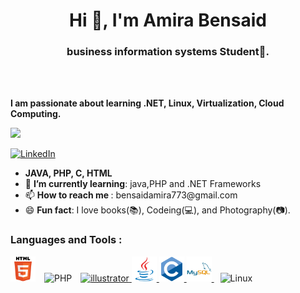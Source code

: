 
  <h1 align="center">Hi 👋, I'm Amira Bensaid</h1>
<h3 align="center">business information systems Student🌟.</h3>
<div>
     <div align=left>
       <br>
      
  </div>
    <div align=left>
        <br>
        <p>
            <strong>
             I am passionate about learning .NET, Linux, Virtualization, Cloud Computing.<br>
            </strong>
        </p>
      <p align="left"><img src="https://media.giphy.com/media/9PhdJO4CMfyfXDCnko/giphy.gif" /></p>
    <a href="https://www.linkedin.com/in/amira-bensaid-0952ba1b9/"><img src="https://img.shields.io/badge/Linkedin-0077b5?style=flat&logo=linkedin" alt="LinkedIn" /></a>
        <ul ">
          <li><b>JAVA, PHP, C, HTML</b></li>
            <li>🌱 <b>I’m currently learning</b>: java,PHP and .NET Frameworks </li>
           <li>📫 <b>How to reach me </b>: bensaidamira773@gmail.com</li>
            <li>😄 <b>Fun fact</b>: I love books(📚), Codeing(💻), and Photography(📷).</li>
        </ul>
      <h3 align="left">Languages and Tools :</h3>
<p align="left"> <img
      src="https://raw.githubusercontent.com/devicons/devicon/master/icons/html5/html5-original-wordmark.svg"
      alt="html5" width="40" height="40" /> </a>
   <img style="margin: 10px" src="https://profilinator.rishav.dev/skills-assets/php-original.svg" alt="PHP" height="50" />  
  <a href="https://www.adobe.com/in/products/illustrator.html"
    target="_blank" rel="noreferrer"> <img
      src="https://www.vectorlogo.zone/logos/adobe_illustrator/adobe_illustrator-icon.svg" alt="illustrator" width="40"
      height="40" /> </a> <a href="https://www.java.com" target="_blank" rel="noreferrer"> <img
      src="https://raw.githubusercontent.com/devicons/devicon/master/icons/java/java-original.svg" alt="java" width="40"
      height="40" /> </a>
  <a href="https://www.cprogramming.com/" target="_blank"
    rel="noreferrer"> <img src="https://raw.githubusercontent.com/devicons/devicon/master/icons/c/c-original.svg"
      alt="c" width="40" height="40" /> </a> <a href="https://www.w3schools.com/cpp/" target="_blank" rel="noreferrer">
  <a href="https://www.mysql.com/" target="_blank" rel="noreferrer"> <img
      src="https://raw.githubusercontent.com/devicons/devicon/master/icons/mysql/mysql-original-wordmark.svg"
      alt="mysql" width="40" height="40" /> </a> 
  <img style="margin: 10px" src="https://profilinator.rishav.dev/skills-assets/linux-original.svg" alt="Linux" height="50" />  </p>

<br>
    </div>
</div>
      
   
   



